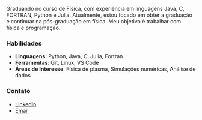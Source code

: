 Graduando no curso de Física, com experiência em linguagens Java, C, FORTRAN, Python e Julia. Atualmente, estou focado em obter a graduação e continuar na pós-graduação em física. Meu objetivo é trabalhar com física e programação.

### Habilidades
- **Linguagens**: Python, Java, C, Julia, Fortran
- **Ferramentas**: Git, Linux, VS Code
- **Áreas de Interesse**: Física de plasma, Simulações numéricas, Análise de dados

<!--### Projetos Destacados
%1. [Nome do Projeto](link-para-repositorio) - Breve descrição do projeto.
%2. [Nome do Projeto](link-para-repositorio) - Breve descrição do projeto.
-->
### Contato
- [LinkedIn](link-para-linkedin)
- [Email](wilian.bauer@ufrgs.br)
